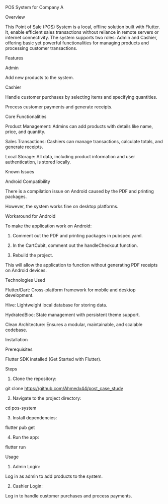 POS System for Company A

Overview

This Point of Sale (POS) System is a local, offline solution built with Flutter. It, enable efficient sales transactions without reliance in remote servers or internet connectivity. The system supports two roles: Admin and Cashier, offering basic yet powerful functionalities for managing products and processing customer transactions.

Features

Admin

Add new products to the system.


Cashier

Handle customer purchases by selecting items and specifying quantities.

Process customer payments and generate receipts.


Core Functionalities

Product Management: Admins can add products with details like name, price, and quantity.

Sales Transactions: Cashiers can manage transactions, calculate totals, and generate receipts.

Local Storage: All data, including product information and user authentication, is stored locally.


Known Issues

Android Compatibility

There is a compilation issue on Android caused by the PDF and printing packages.

However, the system works fine on desktop platforms.


Workaround for Android

To make the application work on Android:

1. Comment out the PDF and printing packages in pubspec.yaml.


2. In the CartCubit, comment out the handleCheckout function.


3. Rebuild the project.



This will allow the application to function without generating PDF receipts on Android devices.

Technologies Used

Flutter/Dart: Cross-platform framework for mobile and desktop development.

Hive: Lightweight local database for storing data.

HydratedBloc: State management with persistent theme support.

Clean Architecture: Ensures a modular, maintainable, and scalable codebase.


Installation

Prerequisites

Flutter SDK installed (Get Started with Flutter).


Steps

1. Clone the repository:

git clone https://github.com/Ahmedx44/post_case_study


2. Navigate to the project directory:

cd pos-system


3. Install dependencies:

flutter pub get


4. Run the app:

flutter run



Usage

1. Admin Login:

Log in as admin to add products to the system.



2. Cashier Login:

Log in to handle customer purchases and process payments.



